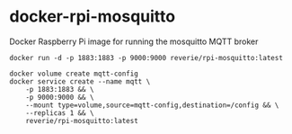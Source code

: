 # docker-rpi-mosquitto
Docker Raspberry Pi image for running the mosquitto MQTT broker

```
docker run -d -p 1883:1883 -p 9000:9000 reverie/rpi-mosquitto:latest
```

```
docker volume create mqtt-config
docker service create --name mqtt \
    -p 1883:1883 && \
    -p 9000:9000 && \
    --mount type=volume,source=mqtt-config,destination=/config && \
    --replicas 1 && \
    reverie/rpi-mosquitto:latest
```
